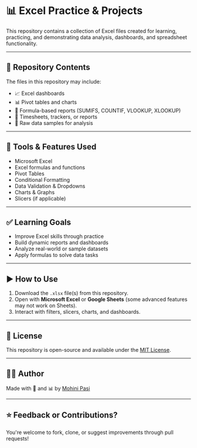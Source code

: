 # 📊 Excel Practice & Projects

This repository contains a collection of Excel files created for learning, practicing, and demonstrating data analysis, dashboards, and spreadsheet functionality.

---

## 📁 Repository Contents

The files in this repository may include:

- 📈 Excel dashboards
- 📊 Pivot tables and charts
- 🔢 Formula-based reports (SUMIFS, COUNTIF, VLOOKUP, XLOOKUP)
- 📅 Timesheets, trackers, or reports
- 📂 Raw data samples for analysis

---

## 🧰 Tools & Features Used

- Microsoft Excel
- Excel formulas and functions
- Pivot Tables
- Conditional Formatting
- Data Validation & Dropdowns
- Charts & Graphs
- Slicers (if applicable)

---

## ✅ Learning Goals

- Improve Excel skills through practice
- Build dynamic reports and dashboards
- Analyze real-world or sample datasets
- Apply formulas to solve data tasks

---

## ▶️ How to Use

1. Download the `.xlsx` file(s) from this repository.
2. Open with **Microsoft Excel** or **Google Sheets** (some advanced features may not work on Sheets).
3. Interact with filters, slicers, charts, and dashboards.

---

## 📜 License

This repository is open-source and available under the [MIT License](LICENSE).

---

## 🙋‍♀️ Author

Made with 📘 and 📊 by [Mohini Pasi](https://github.com/mohini-pasi)

---

## ⭐ Feedback or Contributions?

You're welcome to fork, clone, or suggest improvements through pull requests!
